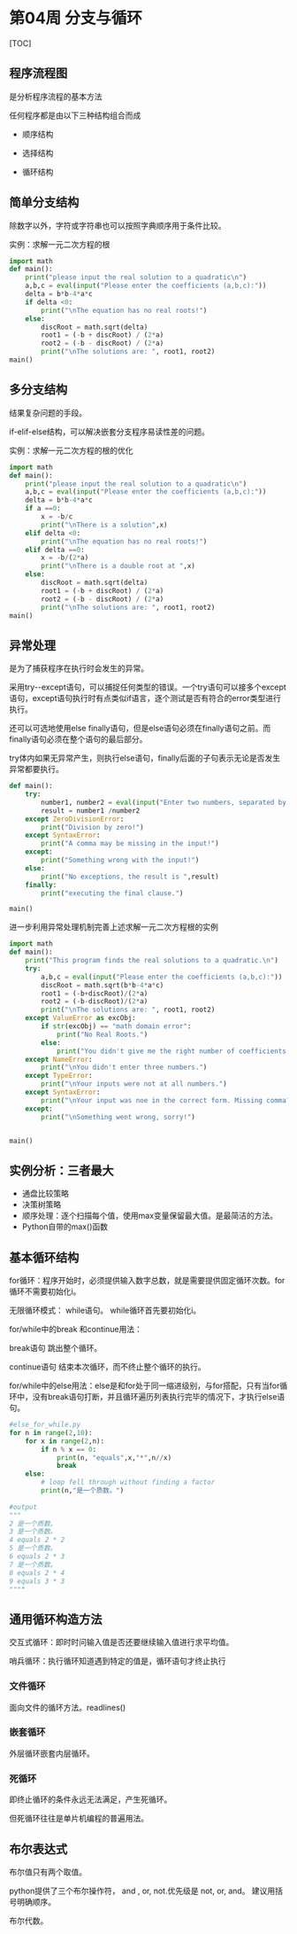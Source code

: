 # 第04周 分支与循环

[TOC]

## 程序流程图

是分析程序流程的基本方法

任何程序都是由以下三种结构组合而成

* 顺序结构

* 选择结构

* 循环结构

## 简单分支结构

除数字以外，字符或字符串也可以按照字典顺序用于条件比较。

实例：求解一元二次方程的根

```python
import math
def main():
    print("please input the real solution to a quadratic\n")
    a,b,c = eval(input("Please enter the coefficients (a,b,c):"))
    delta = b*b-4*a*c
    if delta <0:
        print("\nThe equation has no real roots!")
    else:
        discRoot = math.sqrt(delta)
        root1 = (-b + discRoot) / (2*a)
        root2 = (-b - discRoot) / (2*a)
        print("\nThe solutions are: ", root1, root2)
main()
```

## 多分支结构

结果复杂问题的手段。

if-elif-else结构，可以解决嵌套分支程序易读性差的问题。

实例：求解一元二次方程的根的优化

```python
import math
def main():
    print("please input the real solution to a quadratic\n")
    a,b,c = eval(input("Please enter the coefficients (a,b,c):"))
    delta = b*b-4*a*c
    if a ==0:
        x = -b/c
        print("\nThere is a solution",x)
    elif delta <0:
        print("\nThe equation has no real roots!")
    elif delta ==0:
        x = -b/(2*a)
        print("\nThere is a double root at ",x)       
    else:
        discRoot = math.sqrt(delta)
        root1 = (-b + discRoot) / (2*a)
        root2 = (-b - discRoot) / (2*a)
        print("\nThe solutions are: ", root1, root2)
main()
```

## 异常处理

是为了捕获程序在执行时会发生的异常。

采用try--except语句，可以捕捉任何类型的错误。一个try语句可以接多个except语句，except语句执行时有点类似if语言，逐个测试是否有符合的error类型进行执行。

还可以可选地使用else  finally语句，但是else语句必须在finally语句之前。而finally语句必须在整个语句的最后部分。

try体内如果无异常产生，则执行else语句，finally后面的子句表示无论是否发生异常都要执行。

```python
def main():
    try:
        number1, number2 = eval(input("Enter two numbers, separated by a comma:"))
        result = number1 /number2
    except ZeroDivisionError:
        print("Division by zero!")
    except SyntaxError:
        print("A comma may be missing in the input!")
    except:
        print("Something wrong with the input!")
    else:
        print("No exceptions, the result is ",result)
    finally:
        print("executing the final clause.")

main()
```

进一步利用异常处理机制完善上述求解一元二次方程根的实例

```python
import math
def main():
    print("This program finds the real solutions to a quadratic.\n")
    try:
        a,b,c = eval(input("Please enter the coefficients (a,b,c):"))
        discRoot = math.sqrt(b*b-4*a*c)
        root1 = (-b+discRoot)/(2*a)
        root2 = (-b-discRoot)/(2*a)
        print("\nThe solutions are: ", root1, root2)
    except ValueError as excObj:
        if str(excObj) == "math domain error":
            print("No Real Roots.")
        else:
            print("You didn't give me the right number of coefficients.")
    except NameError:
        print("\nYou didn't enter three numbers.")
    except TypeError:
        print("\nYour inputs were not at all numbers.")
    except SyntaxError:
        print("\nYour input was noe in the correct form. Missing comma?")
    except:
        print("\nSomething went wrong, sorry!")


main()
```

## 实例分析：三者最大

* 通盘比较策略
* 决策树策略
* 顺序处理：逐个扫描每个值，使用max变量保留最大值。是最简洁的方法。
* Python自带的max()函数

## 基本循环结构

for循环：程序开始时，必须提供输入数字总数，就是需要提供固定循环次数。for循环不需要初始化i。

无限循环模式： while语句。 while循环首先要初始化i。

for/while中的break 和continue用法：

break语句 跳出整个循环。

continue语句 结束本次循环，而不终止整个循环的执行。

for/while中的else用法：else是和for处于同一缩进级别，与for搭配，只有当for循环中，没有break语句打断，并且循环遍历列表执行完毕的情况下，才执行else语句。

```python
#else_for_while.py
for n in range(2,10):
    for x in range(2,n):
        if n % x == 0:
            print(n, "equals",x,"*",n//x)
            break
    else:
        # loop fell through without finding a factor
        print(n,"是一个质数。")
        
#output
"""
2 是一个质数。
3 是一个质数。
4 equals 2 * 2
5 是一个质数。
6 equals 2 * 3
7 是一个质数。
8 equals 2 * 4
9 equals 3 * 3
""""
```

## 通用循环构造方法

交互式循环：即时时问输入值是否还要继续输入值进行求平均值。

哨兵循环：执行循环知道遇到特定的值是，循环语句才终止执行

### 文件循环

面向文件的循环方法。readlines()

 ### 嵌套循环

外层循环嵌套内层循环。

### 死循环

即终止循环的条件永远无法满足，产生死循环。

但死循环往往是单片机编程的普遍用法。

## 布尔表达式

布尔值只有两个取值。

python提供了三个布尔操作符， and , or, not.优先级是 not, or, and。 建议用括号明确顺序。

布尔代数。

